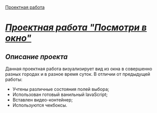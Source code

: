 [Проектная работа](https://github.com/VlStolyarov/posmotri_v_okno)

#  <u>***Проектная работа "Посмотри в окно"***</u>

## *Описание проекта*

Данная проектная работа визуализирует вид из окна в совершенно разных городах и в разное время суток.
В отличии от предыдущей работы:
 * Учтены различные состояния полей выбора;
 * Использован готовый ванильный lavaScript;
 * Вставлен видео-контейнер;
 * Используются чекбоксы.
